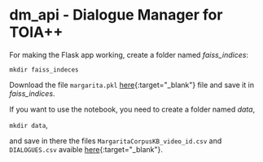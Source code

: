 # dm_api - Dialogue Manager for TOIA++

For making the Flask app working, create a folder named *faiss_indices*:

```mkdir faiss_indeces```

Download the file `margarita.pkl` [here](https://drive.google.com/file/d/1DRuv2YYo8RUyN0HSi3Syrg_0kKl7aVZ3/view?usp=sharing){:target="_blank"} file and save it in *faiss_indices*.

If you want to use the notebook, you need to create a folder named *data*,

```mkdir data```,

and save in there the files `MargaritaCorpusKB_video_id.csv` and `DIALOGUES.csv` avaible [here](https://drive.google.com/drive/folders/1KfPgHZ5NXjKPYAZToYExL6e8DHAxPfC8?usp=sharing){:target="_blank"}.
